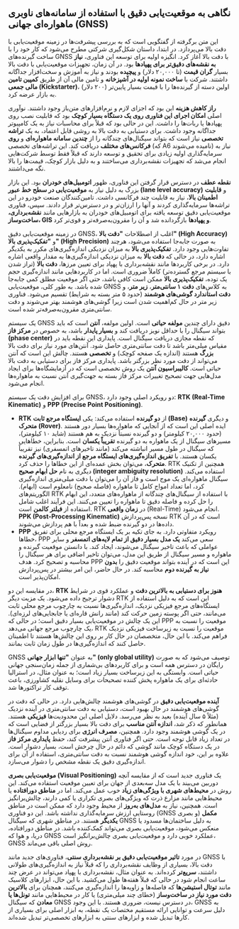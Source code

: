 ## نگاهی به موقعیت‌یابی دقیق با استفاده از سامانه‌های ناوبری ماهواره‌ای جهانی (GNSS)

این متن برگرفته از گفتگویی است که به بررسی پیشرفت‌ها در زمینه موقعیت‌یابی با دقت بالا می‌پردازد. در ابتدا، داستان شکل‌گیری شرکتی مطرح می‌شود که کار خود را با ساخت گیرنده‌های GNSS با دقت بالا آغاز کرد. انگیزه اولیه برای توسعه این فناوری، **نیاز به نقشه‌های دقیق‌تر برای پهپادها** بود. در آن زمان، تجهیزات موقعیت‌یابی با دقت بالا بسیار **گران قیمت** (تا ۲۰,۰۰۰ دلار) و **پیچیده** بودند و نیاز به آموزش و سخت‌افزار جداگانه داشتند. شرکت با **ساخت نمونه اولیه در آشپزخانه** و تامین مالی آن از طریق **کمپین تامین مالی جمعی (Kickstarter)**، اولین دسته از گیرنده‌ها را با قیمت بسیار پایین‌تر (۲۰۰ دلار) به بازار عرضه کرد.

**راز کاهش هزینه** این بود که اجزای لازم و نرم‌افزارهای متن‌باز وجود داشتند. نوآوری اصلی **امکان اجرای این فناوری روی یک دستگاه بسیار کوچک** بود که قابلیت نصب روی پهپادها یا ربات‌ها را داشت. این در حالی بود که قبلاً برای محاسبات نیاز به یک کامپیوتر جداگانه وجود داشت. برای دستیابی به دقت بالا به روشی قابل اعتماد، به یک **تراشه تخصصی** نیاز است که بتواند سیگنال‌های چندگانه را از **چندین سامانه ماهواره‌ای** و **روی فرکانس‌های مختلف** دریافت کند. این تراشه‌های تخصصی (که A6 نامیده می‌شوند) نیاز به سرمایه‌گذاری اولیه زیادی برای تحقیق و توسعه دارند که قبلاً فقط توسط شرکت‌هایی انجام می‌شد که تجهیزات نقشه‌برداری می‌ساختند و به دلیل بازار کوچک، قیمت‌ها را بالا نگه می‌داشتند.

**نقطه عطف** در دسترس قرار گرفتن این فناوری، ظهور **اتومبیل‌های خودران** بود. این بازار بزرگ به دلیل نیاز به **موقعیت‌یابی در سطح خط عبور (lane level accuracy)** و **قابلیت اطمینان بالا**، نیاز به قابلیت چند فرکانسی داشت. تامین‌کنندگان صنعت خودرو در این تراشه‌ها سرمایه‌گذاری کردند و آنها را ارزان‌تر و در دسترس‌تر قرار دادند. سپس، فناوری موقعیت‌یابی دقیق توسعه یافته برای اتومبیل‌های خودران به بازارهایی مانند **نقشه‌برداری، ساخت‌وساز، GIS و پهپادها** بازگردانده شد و آن را مقرون‌به‌صرفه‌تر و قوی‌تر کرد.

در زمینه موقعیت‌یابی دقیق GNSS، اغلب از اصطلاحات **"دقت بالا" (High Accuracy)** و **"تفکیک‌پذیری بالا" (High Precision)** به صورت جابه‌جا استفاده می‌شود، هرچند تفاوت‌هایی وجود دارد. **تفکیک‌پذیری بالا** به میزان نزدیکی اندازه‌گیری‌های مکرر به یکدیگر اشاره دارد، در حالی که **دقت بالا** به میزان نزدیکی اندازه‌گیری‌ها به مقدار واقعی اشاره دارد. در برخی کاربردها مانند نقشه‌برداری با پهپاد برای تعیین مرزها، **دقت بالا** (تراز شدن با سیستم مرجع گسترده‌تر) کاملاً ضروری است. اما در کاربردهایی مانند اندازه‌گیری حجم یک توده، **تفکیک‌پذیری بالا** ممکن است کافی باشد، حتی اگر موقعیت مطلق کمی جابه‌جا شده باشد. به طور کلی، موقعیت‌یابی GNSS به کلاس‌های **دقت ۱ سانتی‌متر**، **زیر متر**، و **دقت استاندارد گوشی‌های هوشمند** (حدود ۵ متر بسته به شرایط) تقسیم می‌شود. فناوری زیر متر در حال کم‌اهمیت شدن است زیرا گوشی‌های هوشمند بهتر می‌شوند و دقت سانتی‌متری مقرون‌به‌صرفه‌تر شده است.

یک سیستم GNSS دقیق دارای چندین **مولفه حیاتی** است. اولین مولفه، **آنتن** است که باید بتواند سیگنال را با حداقل نویز دریافت کند و **بسیار پایدار** باشد، به خصوص در **مرکز فاز (phase center)** که نقطه مجازی دریافت سیگنال است. پایداری این نقطه باید در مقیاس میلی‌متر باشد تا دقت سانتی‌متری حاصل شود. آنتن‌های مورد نیاز برای دقت بالا **بزرگ** هستند (اندازه یک صفحه کوچک) و **تخصصی** هستند. چالش این است که آنتن می‌تواند از دقت مورد نظر بزرگتر باشد. پایداری مرکز فاز برای دستیابی به دقت بالا حیاتی است. **کالیبراسیون آنتن** یک روش تخصصی است که در آزمایشگاه‌ها برای ایجاد مدل‌هایی جهت تصحیح تغییرات مرکز فاز بسته به جهت‌گیری آنتن نسبت به ماهواره‌ها انجام می‌شود.

برای افزایش دقت یک سیستم GNSS، دو رویکرد اصلی وجود دارد: **RTK (Real-Time Kinematic)** و **PPP (Precise Point Positioning)**.

*   **RTK** از **دو گیرنده** استفاده می‌کند: یکی **ایستگاه مرجع ثابت (Base)** و دیگری **گیرنده متحرک (Rover)**. ایده اصلی این است که از آنجایی که ماهواره‌ها بسیار دور هستند (حدود ۲۰,۰۰۰ کیلومتر) و دو گیرنده نسبتاً نزدیک به هم هستند (شاید ۱۰ کیلومتر)، مسیرهای سیگنال از یک ماهواره به دو گیرنده **تقریباً یکسان** است. بنابراین، خطاهایی که سیگنال در طول مسیر انباشته می‌کند (مانند تاخیرهای اتمسفری) نیز تقریباً یکسان هستند. با **تفریق اندازه‌گیری‌های ایستگاه مرجع از اندازه‌گیری‌های گیرنده متحرک**، می‌توان بخش عمده‌ای از این خطاها را حذف کرد. RTK همچنین از تکنیک دیگری به نام **حل ابهام صحیح (integer ambiguity resolution)** استفاده می‌کند. سیگنال ماهواره‌ای یک موج است و فاز آن را می‌توان با دقت میلی‌متری اندازه‌گیری کرد، اما تعداد امواج کامل تا ماهواره (فاصله صحیح) نامعلوم است (ابهام). الگوریتم‌های RTK با استفاده از سیگنال‌های چندگانه از ماهواره‌های متعدد، این ابهام را حل کرده و فاصله دقیق تا ماهواره را تعیین می‌کنند. این فرآیند اغلب شامل استفاده از **فیلتر کالمن** است. RTK در **زمان واقعی** (Real-Time) انجام می‌شود. **PPK (Post-Processing Kinematic)** نسخه پس‌پردازش RTK است که در آن داده‌ها در دو گیرنده ضبط شده و بعداً با هم پردازش می‌شوند.
*   **PPP** رویکرد متفاوتی دارد. به جای تکیه بر یک ایستگاه مرجع محلی برای تفریق خطاها، PPP سعی می‌کند **یک مدل بسیار دقیق از تمام لایه‌های اتمسفر** و سایر عواملی که باعث تاخیر سیگنال می‌شوند، ایجاد کند. با دانستن موقعیت گیرنده و ماهواره و مسیر سیگنال از طریق این مدل، می‌توان تاخیر اضافی برای هر سیگنال را محاسبه و تصحیح کرد. هدف PPP این است که در آینده بتواند موقعیت دقیق را **بدون نیاز به گیرنده دوم** محاسبه کند. در حال حاضر، این امر بیشتر در پس‌پردازش امکان‌پذیر است.

در مقایسه این دو، **RTK هنوز برای دستیابی به بالاترین دقت** و عملکرد قوی در شرایط دشوار ترجیح داده می‌شود. یک مزیت دیگر RTK این است که به دلیل استفاده از ایستگاه‌های مرجع فیزیکی نزدیک، اندازه‌گیری‌ها نسبت به چارچوب مرجع محلی ثابت می‌مانند، حتی اگر پوسته زمین حرکت کند (مانند رانش قاره‌ای یا جابجایی‌های لرزه‌ای). این یک چالش در موقعیت‌یابی بسیار دقیق است؛ در حالی که PPP موقعیت را نسبت به یک چارچوب مرجع جهانی می‌دهد، RTK موقعیت را نسبت به زیرساخت فیزیکی نزدیک فراهم می‌کند. با این حال، متخصصان در حال کار بر روی این چالش‌ها هستند تا اطمینان حاصل کنند که اندازه‌گیری‌ها در طول زمان ثابت بمانند.

GNSS به عنوان **"تنها ابزار جهانی" (only global utility)** توصیف می‌شود که به صورت رایگان در دسترس همه است و برای کاربردهای بی‌شماری از جمله زمان‌سنجی جهانی حیاتی است. وابستگی به این زیرساخت بسیار زیاد است؛ به عنوان مثال، در استرالیا حادثه‌ای برای یک ماهواره پخش کننده تصحیحات برای وسایل نقلیه کشاورزی، باعث توقف کار تراکتورها شد.

**آینده موقعیت‌یابی دقیق** در گوشی‌های هوشمند چالش‌هایی دارد. در حالی که دقت در گوشی‌های هوشمند در حال بهبود است، دستیابی به دقت سانتی‌متری در آینده نزدیک (مثلاً ۵ سال آینده) بعید به نظر می‌رسد. دلایل اصلی این محدودیت‌ها **فیزیکی** هستند. همانطور که ذکر شد، **اندازه آنتن مناسب** برای دقت بالا بسیار بزرگتر از فضایی است که در یک گوشی هوشمند وجود دارد. همچنین، **مصرف انرژی** برای ردیابی مداوم سیگنال‌ها در تعداد زیاد قابل توجه است. حتی اگر فناوری آنتن پیشرفت کند، حفظ **پایداری مرکز فاز** در یک دستگاه کوچک مانند گوشی که دائم در حال چرخش است، بسیار دشوار است. علاوه بر این، خود اندازه گوشی هوشمند نسبت به دقت سانتی‌متری، استفاده از آن برای اندازه‌گیری دقیق یک نقطه مشخص را دشوار می‌سازد.

**موقعیت‌یابی بصری (Visual Positioning)** یک فناوری جدید است که از مقایسه آنچه دوربین می‌بیند با یک مدل سه‌بعدی از جهان برای تعیین موقعیت استفاده می‌کند. این روش در **محیط‌های شهری با ویژگی‌های زیاد** خوب عمل می‌کند. اما در **مناطق دورافتاده** یا محیط‌هایی مانند مزارع ذرت که ویژگی‌های بصری تکراری یا کمی دارند، چالش‌برانگیز است. همچنین، نیاز به **مدل‌های به‌روز** از محیط وجود دارد که ممکن است در مناطق روستایی ارزش سرمایه‌گذاری نداشته باشد. این دو فناوری (GNSS و بصری) **مکمل یکدیگر** هستند. در مناطق شهری که سیگنال GNSS به دلیل ساختمان‌ها مسدود یا منعکس می‌شود، موقعیت‌یابی بصری می‌تواند کمک‌کننده باشد. در مناطق دورافتاده، دریا، و هوا که GNSS عملکرد خوبی دارد و موقعیت‌یابی بصری چالش‌برانگیز است، GNSS روش اصلی باقی می‌ماند.

در مورد **تاثیر موقعیت‌یابی دقیق بر نقشه‌برداری سنتی**، فناوری‌های جدید مانند GNSS با دقت بالا، بسیاری از وظایف نقشه‌برداری را که قبلاً نیاز به اندازه‌گیری‌های طولانی داشتند، **سریع‌تر** کرده‌اند. به عنوان مثال، نقشه‌برداری با پهپاد می‌تواند در عرض چند ساعت انجام شود در حالی که قبلاً هفته‌ها طول می‌کشید. با این حال، ابزارهای کلاسیک مانند **توتال استیشن‌ها** که فاصله‌ها و زاویه‌ها را اندازه‌گیری می‌کنند، همچنان برای **بالاترین دقت مورد نیاز در ساخت‌وساز** (خطای چند میلی‌متری) یا کار در محیط‌هایی مانند **تونل‌ها یا معادن** که سیگنال GNSS در دسترس نیست، ضروری هستند. با این وجود، GNSS به دلیل سرعت و توانایی ارائه مستقیم مختصات یک نقطه، به ابزار اصلی برای بسیاری از کارها تبدیل شده و ابزارهای سنتی به ابزارهای تخصصی‌تر تبدیل شده‌اند.